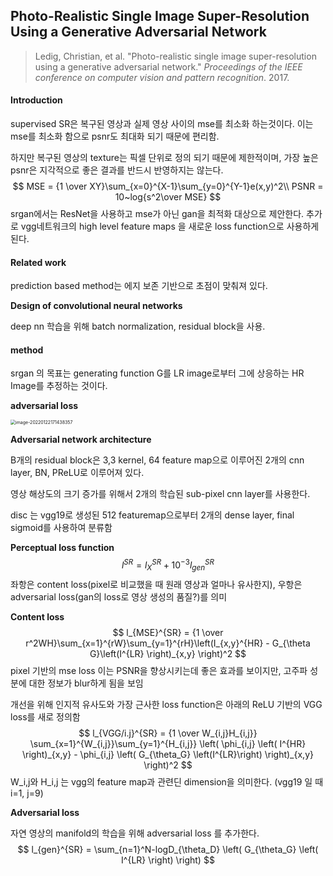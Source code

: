 ## Photo-Realistic Single Image Super-Resolution Using a Generative Adversarial Network

> Ledig, Christian, et al. "Photo-realistic single image super-resolution using a generative adversarial network." *Proceedings of the IEEE conference on computer vision and pattern recognition*. 2017.

#### Introduction

supervised SR은 복구된 영상과 실제 영상 사이의 mse를 최소화 하는것이다.
이는 mse를 최소화 함으로 psnr도 최대화 되기 때문에 편리함.

하지만 복구된 영상의 texture는 픽셀 단위로 정의 되기 때문에 제한적이며, 가장 높은 psnr은 지각적으로 좋은 결과를 반드시 반영하지는 않는다.
$$
MSE = {1 \over XY}\sum_{x=0}^{X-1}\sum_{y=0}^{Y-1}e(x,y)^2\\
PSNR = 10~log{s^2\over MSE}
$$
srgan에서는 ResNet을 사용하고 mse가 아닌 gan을 최적화 대상으로 제안한다.
추가로 vgg네트워크의 high level feature maps 을 새로운 loss function으로 사용하게 된다.

#### Related work

prediction based method는 에지 보존 기반으로 초점이 맞춰져 있다.

**Design of convolutional neural networks**

deep nn 학습을 위해 batch normalization, residual block을 사용.



#### method

srgan 의 목표는 generating function G를 LR image로부터 그에 상응하는 HR Image를 추정하는 것이다.

**adversarial loss**

<img src="C:\Users\hyunsoo\AppData\Roaming\Typora\typora-user-images\image-20220122171438357.png" alt="image-20220122171438357" style="zoom:50%;" />

**Adversarial network architecture**

B개의 residual block은 3,3 kernel, 64 feature map으로 이루어진 2개의 cnn layer, BN, PReLU로 이루어져 있다.

영상 해상도의 크기 증가를 위해서 2개의 학습된 sub-pixel cnn layer를 사용한다.

disc 는 vgg19로 생성된 512 featuremap으로부터 2개의 dense layer, final sigmoid를 사용하여 분류함

**Perceptual loss function**
$$
l^{SR} = l_X^{SR} + 10^{-3}l_{gen}^{SR}
$$
좌항은 content loss(pixel로 비교했을 때 원래 영상과 얼마나 유사한지),
우항은 adversarial loss(gan의 loss로 영상 생성의 품질?)를 의미

**Content loss**
$$
l_{MSE}^{SR} = {1 \over r^2WH}\sum_{x=1}^{rW}\sum_{y=1}^{rH}\left(I_{x,y}^{HR} - G_{\theta G}\left(I^{LR} \right)_{x,y} \right)^2
$$
pixel 기반의 mse loss
이는 PSNR을 향상시키는데 좋은 효과를 보이지만, 고주파 성분에 대한 정보가 blur하게 됨을 보임

개선을 위해 인지적 유사도와 가장 근사한 loss function은 아래의 ReLU 기반의  VGG loss를 새로 정의함
$$
l_{VGG/i.j}^{SR} = 
{1 \over W_{i,j}H_{i,j}}
\sum_{x=1}^{W_{i,j}}\sum_{y=1}^{H_{i,j}}
\left(
	\phi_{i,j}
	\left( I^{HR}
	\right)_{x,y}
	-
	\phi_{i,j}
	\left(
		G_{\theta_G}
		\left(I^{LR}\right)
	\right)_{x,y}
\right)^2
$$
W_i,j와 H_i,j 는 vgg의 feature map과 관련딘 dimension을 의미한다. (vgg19 일 때 i=1, j=9)

**Adversarial loss**

자연 영상의 manifold의 학습을 위해 adversarial loss 를 추가한다.
$$
l_{gen}^{SR} = \sum_{n=1}^N-logD_{\theta_D}
\left(
	G_{\theta_G}
	\left(
		I^{LR}
	\right)
\right)
$$


